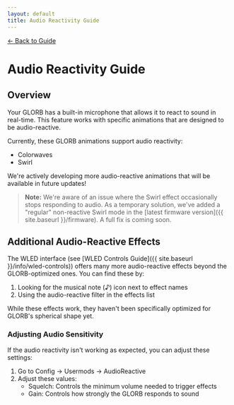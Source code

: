```yaml
---
layout: default
title: Audio Reactivity Guide
---
```


<div class="back-nav">
  <a href="{{ site.baseurl }}/">← Back to Guide</a>
</div>

# Audio Reactivity Guide

## Overview
Your GLORB has a built-in microphone that allows it to react to sound in real-time. This feature works with specific animations that are designed to be audio-reactive.

Currently, these GLORB animations support audio reactivity:
- Colorwaves
- Swirl

We're actively developing more audio-reactive animations that will be available in future updates!

> **Note:** We're aware of an issue where the Swirl effect occasionally stops responding to audio. As a temporary solution, we've added a "regular" non-reactive Swirl mode in the [latest firmware version]({{ site.baseurl }}/firmware). A full fix is coming soon.

## Additional Audio-Reactive Effects

The WLED interface (see [WLED Controls Guide]({{ site.baseurl }}/info/wled-controls)) offers many more audio-reactive effects beyond the GLORB-optimized ones. You can find these by:
1. Looking for the musical note (♪) icon next to effect names
2. Using the audio-reactive filter in the effects list

While these effects work, they haven't been specifically optimized for GLORB's spherical shape yet.

### Adjusting Audio Sensitivity

If the audio reactivity isn't working as expected, you can adjust these settings:
1. Go to Config → Usermods → AudioReactive
2. Adjust these values:
   - Squelch: Controls the minimum volume needed to trigger effects
   - Gain: Controls how strongly the GLORB responds to sound
